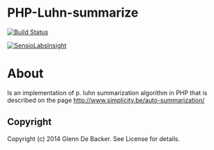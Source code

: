 # PHP-Luhn-summarize

[![Build Status](https://travis-ci.org/simplicitylab/php-luhn-summarize.svg?branch=master)](https://travis-ci.org/simplicitylab/php-luhn-summarize)

[![SensioLabsInsight](https://insight.sensiolabs.com/projects/6553645a-69d3-497f-852a-fb6dc0a35097/big.png)](https://insight.sensiolabs.com/projects/6553645a-69d3-497f-852a-fb6dc0a35097)

# About

Is an implementation of p. luhn summarization algorithm in PHP that is described on the page http://www.simplicity.be/auto-summarization/

## Copyright
Copyright (c) 2014 Glenn De Backer. See License for details.
